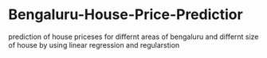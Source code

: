 # Bengaluru-House-Price-Predictior
prediction of house priceses for differnt areas of bengaluru and differnt size of house by using linear regression and regularstion
